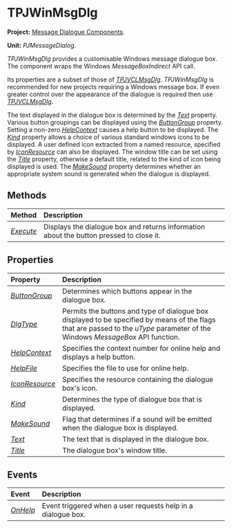 # TPJWinMsgDlg #

**Project:** [Message Dialogue Components](MessageDialogComponents.md).

**Unit:** _PJMessageDialog_.

_TPJWinMsgDlg_ provides a customisable Windows message dialogue box. The component wraps the Windows _MessageBoxIndirect_ API call.

Its properties are a subset of those of _[TPJVCLMsgDlg](TPJVCLMsgDlg.md)_. _TPJWinMsgDlg_ is recommended for new projects requiring a Windows message box. If even greater control over the appearance of the dialogue is required then use _[TPJVCLMsgDlg](TPJVCLMsgDlg.md)_.

The text displayed in the dialogue box is determined by the _[Text](TPJWinMsgDlgText.md)_ property. Various button groupings can be displayed using the _[ButtonGroup](TPJWinMsgDlgButtonGroup.md)_ property. Setting a non-zero _[HelpContext](TPJWinMsgDlgHelpContext.md)_ causes a help button to be displayed. The _[Kind](TPJWinMsgDlgKind.md)_ property allows a choice of various standard windows icons to be displayed. A user defined icon extracted from a named resource, specified by _[IconResource](TPJWinMsgDlgIconResource.md)_ can also be displayed. The window title can be set using the _[Title](TPJWinMsgDlgTitle.md)_ property, otherwise a default title, related to the kind of icon being displayed is used. The _[MakeSound](TPJWinMsgDlgMakeSound.md)_ property determines whether an appropriate system sound is generated when the dialogue is displayed.

## Methods ##

| **Method** | **Description** |
|:-----------|:----------------|
| _[Execute](TPJWinMsgDlgExecute.md)_ | Displays the dialogue box and returns information about the button pressed to close it. |

## Properties ##

| **Property** | **Description** |
|:-------------|:----------------|
| _[ButtonGroup](TPJWinMsgDlgButtonGroup.md)_ | Determines which buttons appear in the dialogue box. |
| _[DlgType](TPJWinMsgDlgDlgType.md)_ | Permits the buttons and type of dialogue box displayed to be specified by means of the flags that are passed to the _uType_ parameter of the Windows _MessageBox_ API function. |
| _[HelpContext](TPJWinMsgDlgHelpContext.md)_ | Specifies the context number for online help and displays a help button. |
| _[HelpFile](TPJWinMsgDlgHelpFile.md)_ | Specifies the file to use for online help. |
| _[IconResource](TPJWinMsgDlgIconResource.md)_ | Specifies the resource containing the dialogue box's icon. |
| _[Kind](TPJWinMsgDlgKind.md)_ | Determines the type of dialogue box that is displayed. |
| _[MakeSound](TPJWinMsgDlgMakeSound.md)_ | Flag that determines if a sound will be emitted when the dialogue box is displayed. |
| _[Text](TPJWinMsgDlgText.md)_ | The text that is displayed in the dialogue box. |
| _[Title](TPJWinMsgDlgTitle.md)_ | The dialogue box's window title. |

## Events ##

| **Event** | **Description** |
|:----------|:----------------|
| _[OnHelp](TPJWinMsgDlgOnHelp.md)_ | Event triggered when a user requests help in a dialogue box. |